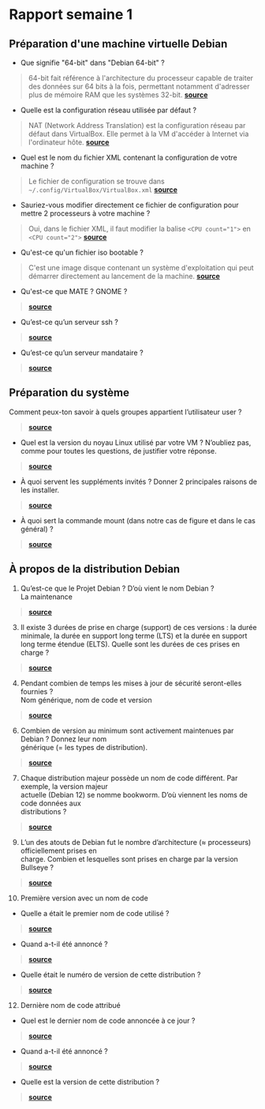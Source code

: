 # Rapport semaine 1

## Préparation d'une machine virtuelle Debian 

- Que signifie "64-bit" dans "Debian 64-bit" ?  
> 64-bit fait référence à l'architecture du processeur capable de traiter des données sur 64 bits à la fois, permettant notamment d'adresser plus de mémoire RAM que les systèmes 32-bit.
> [**source**](https://www.debian.org/releases/stable/amd64/ch02s01.fr.html)

- Quelle est la configuration réseau utilisée par défaut ?  
> NAT (Network Address Translation) est la configuration réseau par défaut dans VirtualBox. Elle permet à la VM d'accéder à Internet via l'ordinateur hôte.
> [**source**](https://www.virtualbox.org/manual/ch06.html#network_nat)

- Quel est le nom du fichier XML contenant la configuration de votre machine ?  
> Le fichier de configuration se trouve dans `~/.config/VirtualBox/VirtualBox.xml`
> [**source**](https://docs.oracle.com/en/virtualization/virtualbox/6.0/user/vboxconfigdata.html)

- Sauriez-vous modifier directement ce fichier de configuration pour mettre 2 processeurs à votre machine ?  
> Oui, dans le fichier XML, il faut modifier la balise `<CPU count="1">` en `<CPU count="2">`
> [**source**](https://docs.oracle.com/en/virtualization/virtualbox/6.0/user/vboxmanage-modifyvm.html)

- Qu'est-ce qu'un fichier iso bootable ?  
> C'est une image disque contenant un système d'exploitation qui peut démarrer directement au lancement de la machine.
> [**source**](https://www.debian.org/CD/faq/#what-is)

- Qu'est-ce que MATE ? GNOME ?  
> [**source**]()  
- Qu’est-ce qu’un serveur ssh ?  
>
> [**source**]()  
- Qu’est-ce qu’un serveur mandataire ?  
>
> [**source**]()  

## Préparation du système
Comment peux-ton savoir à quels groupes appartient l’utilisateur user ?  
>
> [**source**]()  
- Quel est la version du noyau Linux utilisé par votre VM ? N’oubliez pas, comme pour toutes les
questions, de justifier votre réponse.  
>
> [**source**]()  
- À quoi servent les suppléments invités ? Donner 2 principales raisons de les installer.  
>
> [**source**]()  
- À quoi sert la commande mount (dans notre cas de figure et dans le cas général) ?  
>
> [**source**]()  

## À propos de la distribution Debian

1. Qu’est-ce que le Projet Debian ? D’où vient le nom Debian ?  
La maintenance  
>
> [**source**]()  
3. Il existe 3 durées de prise en charge (support) de ces versions : la durée minimale, la durée en
support long terme (LTS) et la durée en support long terme étendue (ELTS). Quelle sont les
durées de ces prises en charge ?  
>
> [**source**]()  
4. Pendant combien de temps les mises à jour de sécurité seront-elles fournies ?  
Nom générique, nom de code et version  
>
> [**source**]()  
6. Combien de version au minimum sont activement maintenues par Debian ? Donnez leur nom  
générique (= les types de distribution).  
>
> [**source**]()  
7. Chaque distribution majeur possède un nom de code différent. Par exemple, la version majeur  
actuelle (Debian 12) se nomme bookworm. D’où viennent les noms de code données aux  
distributions ?  
>
> [**source**]()  
9. L’un des atouts de Debian fut le nombre d’architecture (≈ processeurs) officiellement prises en  
charge. Combien et lesquelles sont prises en charge par la version Bullseye ?  
>
> [**source**]()  
10. Première version avec un nom de code  
- Quelle a était le premier nom de code utilisé ?  
>
> [**source**]()  
- Quand a-t-il été annoncé ?  
>
> [**source**]()  
- Quelle était le numéro de version de cette distribution ?  
>
> [**source**]()  
12. Dernière nom de code attribué  
- Quel est le dernier nom de code annoncée à ce jour ?  
>
> [**source**]()  
- Quand a-t-il été annoncé ?  
> 
> [**source**]()  
- Quelle est la version de cette distribution ?  
>
> [**source**]()  
